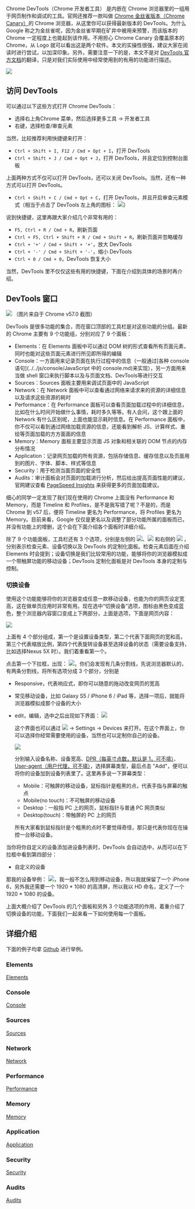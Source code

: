 Chrome DevTools（Chrome 开发者工具） 是内嵌在 Chrome 浏览器里的一组用于网页制作和调试的工具。官网还推荐一款叫做 [Chrome 金丝雀版本（Chrome Canary）](https://www.google.com/intl/en/chrome/browser/canary.html)的 Chrome 浏览器，从这里你可以获得最新版本的 DevTools。为什么 Google 称之为金丝雀呢，因为金丝雀早期在矿井中被用来预警，而该版本的 Chrome 一定程度上也能起到该作用。不用担心 Chrome Canary 会覆盖原本的 Chrome，从 Logo 就可以看出这是两个软件。本文的实操性很强，建议大家在阅读时进行尝试，以加深印象。另外，需要注意一下的是，本文不是对 [DevTools 官方文档](https://developer.chrome.com/devtools)的翻译，只是对我们实际使用中经常使用到的有用的功能进行描述。

![](./res/chrome.png)

## 访问 DevTools

可以通过以下这些方式打开 Chrome DevTools：

- 选择右上角Chrome 菜单，然后选择更多工具 -> 开发者工具
- 右键，选择检查/审查元素

当然，比较推荐利用快捷键来打开：

- `Ctrl + Shift + I, F12 / Cmd + Opt + I`，打开 DevTools
- `Ctrl + Shift + J / Cmd + Opt + J`，打开 DevTools，并且定位到控制台面板

上面两种方式不仅可以打开 DevTools，还可以关闭 DevTools。当然，还有一种方式可以打开 DevTools。

- `Ctrl + Shift + C / Cmd + Opt + C`，打开 DevTools，并且开启审查元素模式（相当于点击了 DevTools 左上角的图标： ![](./res/inspect.png)）

说到快捷键，这里再跟大家介绍几个非常有用的：

- `F5, Ctrl + R / Cmd + R`，刷新页面
- `Ctrl + F5, Ctrl + Shift + R / Cmd + Shift + R`，刷新页面并忽略缓存
- `Ctrl + '+' / Cmd + Shift + '+'`，放大 DevTools
- `Ctrl + '-' / Cmd + Shift + '-'`，缩小 DevTools
- `Ctrl + 0 / Cmd + 0`，DevTools 恢复大小

当然，DevTools 里不仅仅这些有用的快捷键，下面在介绍到具体的场景时再介绍。

## DevTools 窗口

![](./res/tools.png)
（图片来自于 Chrome v57.0 截图）

DevTools 是很多功能的集合，而在窗口顶部的工具栏是对这些功能的分组。最新的 Chrome 主要有 9 个功能组，分别对应了 9 个面板：

- Elements：在 Elements 面板中可以通过 DOM 树的形式查看所有页面元素，同时也能对这些页面元素进行所见即所得的编辑
- Console：一方面用来记录页面在执行过程中的信息（一般通过[各种 console 语句](../../js/console/JavaScript 中的 console.md)来实现），另一方面用来当做 shell 窗口来执行脚本以及与页面文档、DevTools等进行交互
- Sources：Sources 面板主要用来调试页面中的 JavaScript
- Network：在 Network 面板中可以查看通过网络来请求来的资源的详细信息以及请求这些资源的耗时
- Performance：在 Performance 面板可以查看页面加载过程中的详细信息，比如在什么时间开始做什么事情，耗时多久等等。有人会问，这个跟上面的 Network 有什么区别呢，上面也能显示耗时信息。在 Performance 面板中，你不仅可以看到通过网络加载资源的信息，还能看到解析 JS、计算样式、重绘等页面加载的方方面面的信息
- Memory：Memory 面板主要显示页面 JS 对象和相关联的 DOM 节点的内存分布情况
- Application：记录网页加载的所有资源，包括存储信息、缓存信息以及页面用到的图片、字体、脚本、样式等信息
- Security：用于检测当面页面的安全性
- Audits：审计面板会对页面的加载进行分析，然后给出提高页面性能的建议，官网建议查看 [PageSpeed Insights](https://developers.google.com/speed/pagespeed/insights/) 来获得更多的页面加载建议。

细心的同学一定发现了我们现在使用的 Chrome 上面没有 Performance 和 Memory，而是 Timeline 和 Profiles，是不是我写错了呢？不是的，而是 Chrome 到 v57 后，便将 Timeline 更名为 Performance，将 Profiles 更名为 Memory。目前来看，Google 仅仅是更名以及调整了部分功能所属的面板而已，并没有功能上的增删，这个会在下面介绍各个面板时详细介绍。

除了 9 个功能面板，工具栏还有 3 个选项，分别是左侧的 ![](./res/toolbar-1.png)、![](./res/toolbar-2.png) 和右侧的 ![](./res/toolbar-3.png) ，分别表示检查元素、设备切换以及 DevTools 的定制化面板。检查元素后面在介绍 Elements 时会提到；设备切换是我们比较常用的功能，能够将你的浏览器模拟成一个带触屏功能的移动设备；DevTools 定制化面板是对 DevTools 本身的定制与控制。

### 切换设备

使用这个功能能够将你的浏览器变成任意一款移动设备，也能为你的网页设定宽高，这在做单页应用时非常有用。现在选中“切换设备”选项，图标由黑色变成蓝色，整个浏览器内容窗口变成上下两部分，上面是选项，下面是网页内容：

![](./res/device-1.png)

上面有 4 个部分组成，第一个是设置设备类型，第二个代表下面网页的宽和高，第三个代表缩放比例，第四个代表旋转设备甚至选择设备的状态（需要设备支持，比如选择Nexus 5X 时）。我们着重看第一个。

点击第一个下拉框，出现： ![](./res/device-2.png)，你们会发现有几条分割线，先说浏览器默认的，有两条分割线，将所有选项分成 3 个部分，分别是

- Responsive，代表响应式，即你可以随意的拖动改变网页的宽高
- 常见移动设备，比如 Galaxy S5 / iPhone 6 / iPad 等，选择一项后，就能将浏览器模拟成那个设备的大小
- edit，编辑，选中之后出现如下界面：
    ![](./res/device-3.png)

    这个界面也可以通过 ![](./res/toolbar-3.png) -> Settings -> Devices 来打开。在这个界面上，你可以选择你经常需要使用的设备，当然也可以定制你自己的设备。

    ![](./res/device-edit.png)

    分别输入设备名称、设备宽高、[DPR（每英寸点数，默认是 1，可不填）](https://developers.google.com/web/tools/chrome-devtools/device-mode/emulate-mobile-viewports#device_pixel_ratio_dpr)、[User-agent（用户代理，可不填）](https://developers.google.com/web/tools/chrome-devtools/device-mode/emulate-mobile-viewports#user_agent_type)，选择屏幕类型，最后点击 "Add"，便可以将你的设备加到设备列表里了。这里再多说一下屏幕类型：

    - Mobile：可触屏的移动设备，鼠标指针是粗黑的点，代表手指与屏幕的触点
    - Mobile(no touch)：不可触屏的移动设备
    - Desktop：一般指 PC 上的网页，鼠标指针与普通 PC 网页类似
    - Desktop(touch)：带触屏的 PC 上的网页

    所有大家看到鼠标指针是个粗黑的点时不要觉得奇怪，那只是代表你现在在操控一台移动设备。

当你将你自定义的设备添加进设备列表时，DevTools 会自动选中，从而可以在下拉框中看到第四部分：

- 自定义的设备

那我的设备举例： ![](./res/device-2.png)，我一般不怎么用到移动设备，所以我就保留了一个 iPhone 6，另外我还需要一个 1920 * 1080 的高清屏，所以我以 HD 命名，定义了一个 1920 * 1080 的设备。

上面大概介绍了 DevTools 的几个面板和另外 3 个功能选项的作用，着重介绍了切换设备的功能，下面我们一起来看一下如何使用每一个面板。

## 详细介绍

下面的例子均拿 [Github](https://github.com/) 进行举例。

### Elements

[Elements](./Elements.md)

### Console

[Console](./Console.md)

### Sources

[Sources](./Sources.md)

### Network

[Network](./Network.md)

### Performance

[Performance](./Performance.md)

### Memory

[Memory](./Memory.md)

### Application

[Application](./Application.md)

### Security

[Security](./Security.md)

### Audits

[Audits](./Audits.md)
